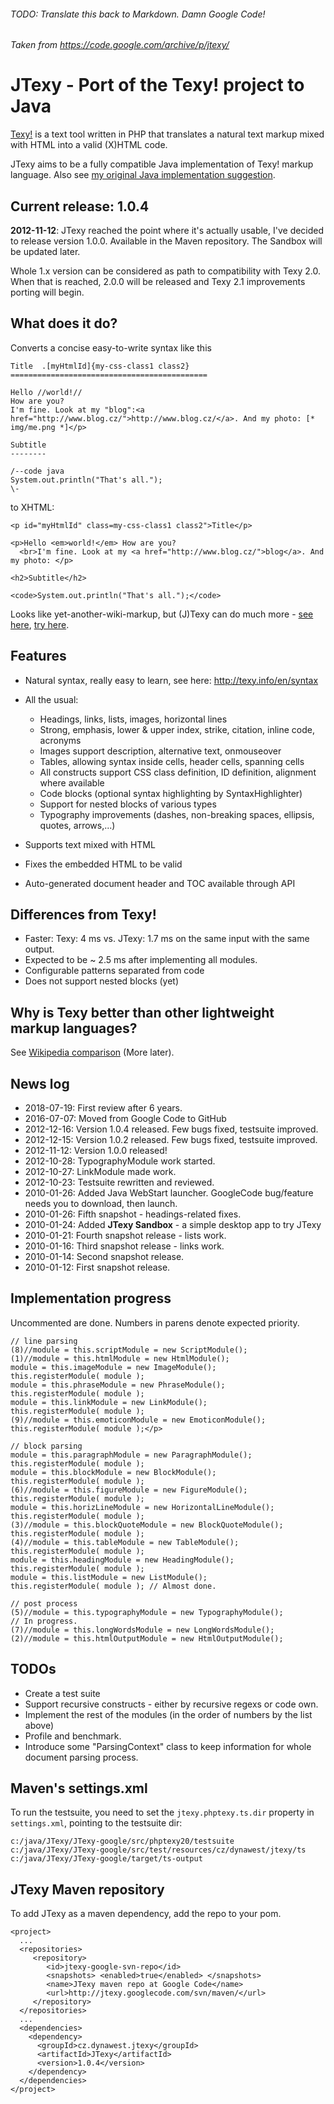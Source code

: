###### TODO: Translate this back to Markdown. Damn Google Code!

*Taken from https://code.google.com/archive/p/jtexy/*


# JTexy - Port of the Texy! project to Java

[Texy!](http://texy.info/en/) is a text tool written in PHP that translates a natural text markup mixed with HTML into a valid (X)HTML code.

JTexy aims to be a fully compatible Java implementation of Texy! markup language.
Also see [my original Java implementation suggestion](http://ondra.zizka.cz/stranky/programovani/java/texy_java_implementation.texy).

## Current release: 1.0.4

**2012-11-12**: JTexy reached the point where it's actually usable, I've decided to release version 1.0.0.
Available in the Maven repository. The Sandbox will be updated later.

Whole 1.x version can be considered as path to compatibility with Texy 2.0.
When that is reached, 2.0.0 will be released and Texy 2.1 improvements porting will begin.

## What does it do?

Converts a concise easy-to-write syntax like this

    Title  .[myHtmlId]{my-css-class1 class2}
    ============================================

    Hello //world!//
    How are you?
    I'm fine. Look at my "blog":<a href="http://www.blog.cz/">http://www.blog.cz/</a>. And my photo: [* img/me.png *]</p>

    Subtitle
    --------

    /--code java
    System.out.println("That's all.");
    \-


to XHTML:

    <p id="myHtmlId" class=my-css-class1 class2">Title</p>

    <p>Hello <em>world!</em> How are you?
      <br>I'm fine. Look at my <a href="http://www.blog.cz/">blog</a>. And my photo: </p>

    <h2>Subtitle</h2>

    <code>System.out.println("That's all.");</code>


Looks like yet-another-wiki-markup, but (J)Texy can do much more - [see here](http://texy.info/en/), [try here](http://texy.info/cs/try/).


## Features


 * Natural syntax, really easy to learn, see here: <a href="http://texy.info/en/syntax">http://texy.info/en/syntax</a>
 * All the usual:
   * Headings, links, lists, images, horizontal lines
   * Strong, emphasis, lower & upper index, strike, citation, inline code, acronyms
   * Images support description, alternative text, onmouseover
   * Tables, allowing syntax inside cells, header cells, spanning cells
   * All constructs support CSS class definition, ID definition, alignment where available
   * Code blocks (optional syntax highlighting by SyntaxHighlighter)
   * Support for nested blocks of various types
   * Typography improvements (dashes, non-breaking spaces, ellipsis, quotes, arrows,...)
 * Supports text mixed with HTML

 * Fixes the embedded HTML to be valid
 * Auto-generated document header and TOC available through API


## Differences from Texy!


 * Faster: Texy: 4 ms vs. JTexy: 1.7 ms on the same input with the same output.
 * Expected to be ~ 2.5 ms after implementing all modules.
 * Configurable patterns separated from code
 * Does not support nested blocks (yet)


## Why is Texy better than other lightweight markup languages?

See [Wikipedia comparison](http://en.wikipedia.org/wiki/Lightweight_markup_language)
(More later).

## News log

 * 2018-07-19: First review after 6 years.
 * 2016-07-07: Moved from Google Code to GitHub
 * 2012-12-16: Version 1.0.4 released. Few bugs fixed, testsuite improved.
 * 2012-12-15: Version 1.0.2 released. Few bugs fixed, testsuite improved.
 * 2012-11-12: Version 1.0.0 released!
 * 2012-10-28: TypographyModule work started.
 * 2012-10-27: LinkModule made work.
 * 2012-10-23: Testsuite rewritten and reviewed.
 * 2010-01-26: Added Java WebStart launcher. GoogleCode bug/feature needs you to download, then launch.
 * 2010-01-26: Fifth snapshot - headings-related fixes.
 * 2010-01-24: Added **JTexy Sandbox** - a simple desktop app to try JTexy
 * 2010-01-21: Fourth snapshot release - lists work.
 * 2010-01-16: Third snapshot release - links work.
 * 2010-01-14: Second snapshot release.
 * 2010-01-12: First snapshot release.

<!-- Gadget: http://www.ohloh.net/p/323685/widgets/project_basic_stats.xml -->

## Implementation progress

Uncommented are done.
Numbers in parens denote expected priority.


    // line parsing
    (8)//module = this.scriptModule = new ScriptModule();
    (1)//module = this.htmlModule = new HtmlModule();
    module = this.imageModule = new ImageModule();      this.registerModule( module );
    module = this.phraseModule = new PhraseModule();    this.registerModule( module );
    module = this.linkModule = new LinkModule();        this.registerModule( module );
    (9)//module = this.emoticonModule = new EmoticonModule();  this.registerModule( module );</p>

    // block parsing
    module = this.paragraphModule = new ParagraphModule();      this.registerModule( module );
    module = this.blockModule = new BlockModule();              this.registerModule( module );
    (6)//module = this.figureModule = new FigureModule();            this.registerModule( module );
    module = this.horizLineModule = new HorizontalLineModule(); this.registerModule( module );
    (3)//module = this.blockQuoteModule = new BlockQuoteModule();    this.registerModule( module );
    (4)//module = this.tableModule = new TableModule();              this.registerModule( module );
    module = this.headingModule = new HeadingModule();          this.registerModule( module );
    module = this.listModule = new ListModule();                this.registerModule( module ); // Almost done.

    // post process
    (5)//module = this.typographyModule = new TypographyModule();              // In progress.
    (7)//module = this.longWordsModule = new LongWordsModule();
    (2)//module = this.htmlOutputModule = new HtmlOutputModule();


## TODOs

 * Create a test suite
 * Support recursive constructs - either by recursive regexs or code own.
 * Implement the rest of the modules (in the order of numbers by the list above)
 * Profile and benchmark.
 * Introduce some "ParsingContext" class to keep information for whole document parsing process.

Maven's settings.xml
--------------------

To run the testsuite, you need to set the `jtexy.phptexy.ts.dir` property in `settings.xml`, pointing to the testsuite dir:

    c:/java/JTexy/JTexy-google/src/phptexy20/testsuite
    c:/java/JTexy/JTexy-google/src/test/resources/cz/dynawest/jtexy/ts
    c:/java/JTexy/JTexy-google/target/ts-output

JTexy Maven repository
----------------------

To add JTexy as a maven dependency, add the repo to your pom.

    <project>
      ...
      <repositories>
         <repository>
            <id>jtexy-google-svn-repo</id>
            <snapshots> <enabled>true</enabled> </snapshots>
            <name>JTexy maven repo at Google Code</name>
            <url>http://jtexy.googlecode.com/svn/maven/</url>
         </repository>
      </repositories>
      ...
      <dependencies>
        <dependency>
          <groupId>cz.dynawest.jtexy</groupId>
          <artifactId>JTexy</artifactId>
          <version>1.0.4</version>
        </dependency>
      </dependencies>
    </project>

<a href="http://navrcholu.cz/Statistika/129225/"><img src="http://c1.navrcholu.cz/hit?site=129225;t=lb14;ref=;jss=0;foo.gif" alt="" title=""></a>
